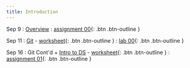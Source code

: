 ```yaml
---
title: Introduction
---
```


Sep 9 
: [Overview](https://github.com/gallettilance/CS506-Fall2024/raw/main/lecture_00/00_CS_506_Overview.pdf) 
  : [assignment 00](../assignments/assignment0){: .btn .btn-outline }

Sep 11 
: [Git](https://github.com/gallettilance/CS506-Fall2024/raw/main/lecture_01/01_Git.pdf) - [worksheet](https://github.com/gallettilance/CS506-Fall2024/blob/main/lecture_01/worksheet_01.ipynb){: .btn .btn-outline }
  : [lab 00](https://github.com/Chris210634/CS506-Lab0){: .btn .btn-outline }

Sep 16
: Git Cont'd + [Intro to DS](https://github.com/gallettilance/CS506-Fall2024/raw/main/lecture_02/02_Introduction.pdf) - [worksheet](https://github.com/gallettilance/CS506-Fall2024/blob/main/lecture_02/worksheet_02.ipynb){: .btn .btn-outline }
  : [assignment 01](../assignments/assignment1){: .btn .btn-outline } 


